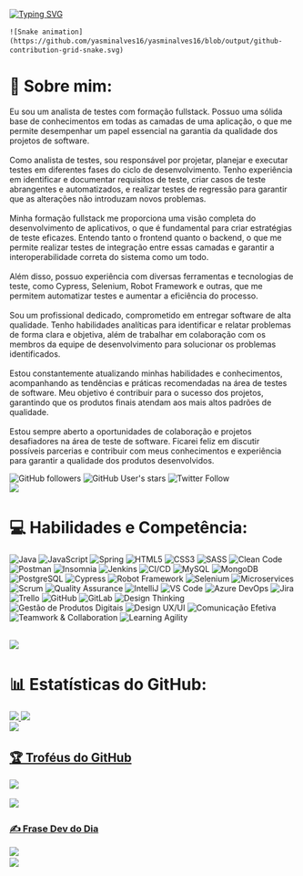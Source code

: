

[![Typing SVG](https://readme-typing-svg.herokuapp.com/?color=039535&size=50&center=true&vCenter=true&width=1000&lines=Olá,+Meu+Nome+é+Victor+Leão;Analista+de+Testes;+:%29)](https://git.io/typing-svg)


    ![Snake animation](https://github.com/yasminalves16/yasminalves16/blob/output/github-contribution-grid-snake.svg)


# 💫 Sobre mim:
Eu sou um analista de testes com formação fullstack. Possuo uma sólida base de conhecimentos em todas as camadas de uma aplicação, o que me permite desempenhar um papel essencial na garantia da qualidade dos projetos de software.
<br><br>
Como analista de testes, sou responsável por projetar, planejar e executar testes em diferentes fases do ciclo de desenvolvimento. Tenho experiência em identificar e documentar requisitos de teste, criar casos de teste abrangentes e automatizados, e realizar testes de regressão para garantir que as alterações não introduzam novos problemas.
<br><br>
Minha formação fullstack me proporciona uma visão completa do desenvolvimento de aplicativos, o que é fundamental para criar estratégias de teste eficazes. Entendo tanto o frontend quanto o backend, o que me permite realizar testes de integração entre essas camadas e garantir a interoperabilidade correta do sistema como um todo.
<br><br>
Além disso, possuo experiência com diversas ferramentas e tecnologias de teste, como Cypress, Selenium, Robot Framework e outras, que me permitem automatizar testes e aumentar a eficiência do processo.
<br><br>
Sou um profissional dedicado, comprometido em entregar software de alta qualidade. Tenho habilidades analíticas para identificar e relatar problemas de forma clara e objetiva, além de trabalhar em colaboração com os membros da equipe de desenvolvimento para solucionar os problemas identificados.
<br><br>
Estou constantemente atualizando minhas habilidades e conhecimentos, acompanhando as tendências e práticas recomendadas na área de testes de software. Meu objetivo é contribuir para o sucesso dos projetos, garantindo que os produtos finais atendam aos mais altos padrões de qualidade.
<br><br>
Estou sempre aberto a oportunidades de colaboração e projetos desafiadores na área de teste de software. Ficarei feliz em discutir possíveis parcerias e contribuir com meus conhecimentos e experiência para garantir a qualidade dos produtos desenvolvidos.


<div>
  <img alt="GitHub followers" src="https://img.shields.io/github/followers/leaovictor">
  <img alt="GitHub User's stars" src="https://img.shields.io/github/stars/leaovictor">
  <img alt="Twitter Follow" src="https://img.shields.io/twitter/follow/victorleaoreal">
</div>




<img src="https://user-images.githubusercontent.com/73097560/115834477-dbab4500-a447-11eb-908a-139a6edaec5c.gif">

# 💻 Habilidades e Competência:
![Java](https://img.shields.io/badge/Java-Programming_Language-007396.svg?style=for-the-badge&logo=java&logoColor=white)
![JavaScript](https://img.shields.io/badge/JavaScript-Programming_Language-F7DF1E.svg?style=for-the-badge&logo=javascript&logoColor=white)
![Spring](https://img.shields.io/badge/Spring-Framework-6DB33F.svg?style=for-the-badge&logo=spring&logoColor=white)
![HTML5](https://img.shields.io/badge/HTML5-Markup-FF4500.svg?style=for-the-badge&logo=html5&logoColor=white)
![CSS3](https://img.shields.io/badge/CSS3-Stylesheet-1572B6.svg?style=for-the-badge&logo=css3&logoColor=white)
![SASS](https://img.shields.io/badge/SASS-CSS_Preprocessor-CD6799.svg?style=for-the-badge&logo=sass&logoColor=white)
![Clean Code](https://img.shields.io/badge/Clean_Code-Principles-008000.svg?style=for-the-badge)
![Postman](https://img.shields.io/badge/Postman-API_Development-FF6C37.svg?style=for-the-badge&logo=postman&logoColor=white)
![Insomnia](https://img.shields.io/badge/Insomnia-API_Development-5849BE.svg?style=for-the-badge&logo=insomnia&logoColor=white)
![Jenkins](https://img.shields.io/badge/Jenkins-Automation-CB1F3F.svg?style=for-the-badge&logo=jenkins&logoColor=white)
![CI/CD](https://img.shields.io/badge/CI_CD-Continuous_Integration_Delivery-555555.svg?style=for-the-badge)
![MySQL](https://img.shields.io/badge/MySQL-Database-4479A1.svg?style=for-the-badge&logo=mysql&logoColor=white)
![MongoDB](https://img.shields.io/badge/MongoDB-NoSQL_Database-47A248.svg?style=for-the-badge&logo=mongodb&logoColor=white)
![PostgreSQL](https://img.shields.io/badge/PostgreSQL-Database-336791.svg?style=for-the-badge&logo=postgresql&logoColor=white)
![Cypress](https://img.shields.io/badge/Cypress-Testing-058a5e.svg?style=for-the-badge&logo=cypress&logoColor=white)
![Robot Framework](https://img.shields.io/badge/Robot_Framework-Automated_Testing-00C853.svg?style=for-the-badge&logo=robot-framework&logoColor=white)
![Selenium](https://img.shields.io/badge/Selenium-Web_Automation-43B02A.svg?style=for-the-badge&logo=selenium&logoColor=white)
![Microservices](https://img.shields.io/badge/Microservices-Architecture-FF6F00.svg?style=for-the-badge&logo=microservices&logoColor=white)
![Scrum](https://img.shields.io/badge/Scrum-Agile_Methodology-5849BE.svg?style=for-the-badge&logo=scrum&logoColor=white)
![Quality Assurance](https://img.shields.io/badge/Quality_Assurance-Testing-6D86B1.svg?style=for-the-badge&logo=quality-assurance&logoColor=white)
![IntelliJ](https://img.shields.io/badge/IntelliJ-IDE-000000.svg?style=for-the-badge&logo=intellij-idea&logoColor=white) 
![VS Code](https://img.shields.io/badge/VS_Code-IDE-007ACC.svg?style=for-the-badge&logo=visual-studio-code&logoColor=white)
![Azure DevOps](https://img.shields.io/badge/Azure_DevOps-Workflow-0078D7.svg?style=for-the-badge&logo=azure-devops&logoColor=white)
![Jira](https://img.shields.io/badge/Jira-Project_Management-0052CC.svg?style=for-the-badge&logo=jira&logoColor=white)
![Trello](https://img.shields.io/badge/Trello-Project_Management-0079BF.svg?style=for-the-badge&logo=trello&logoColor=white)
![GitHub](https://img.shields.io/badge/GitHub-Code_Repository-181717.svg?style=for-the-badge&logo=github&logoColor=white)
![GitLab](https://img.shields.io/badge/GitLab-Code_Repository-FCA121.svg?style=for-the-badge&logo=gitlab&logoColor=white)
![Design Thinking](https://img.shields.io/badge/Design_Thinking-Innovation-DD1C1A.svg?style=for-the-badge)
![Gestão de Produtos Digitais](https://img.shields.io/badge/Gestão_de_Produtos_Digitais-Product_Management-2C6CC4.svg?style=for-the-badge)
![Design UX/UI](https://img.shields.io/badge/Design_UX%2FUI-User_Experience-FF4088.svg?style=for-the-badge)
![Comunicação Efetiva](https://img.shields.io/badge/Comunicação_Efetiva-Effective_Communication-4AB197.svg?style=for-the-badge)
![Teamwork & Collaboration](https://img.shields.io/badge/Teamwork_%26_Collaboration-Collaborative_Work-FF9F00.svg?style=for-the-badge)
![Learning Agility](https://img.shields.io/badge/Learning_Agility-Continuous_Learning-00C9A7.svg?style=for-the-badge)


<br>
<img src="https://user-images.githubusercontent.com/73097560/115834477-dbab4500-a447-11eb-908a-139a6edaec5c.gif">

# 📊 Estatísticas do GitHub:

<div>
<a href="https://github.com/leaovictor">
<img height="180em" src="https://github-readme-stats.vercel.app/api/top-langs/?username=leaovictor&layout=compact&langs_count=7&theme=dracula"/>
<img height="180em" src="https://github-readme-stats.vercel.app/api?username=leaovictor&show_icons=true&theme=dracula&include_all_commits=true&count_private=true"/>
</div>

<img src="https://user-images.githubusercontent.com/73097560/115834477-dbab4500-a447-11eb-908a-139a6edaec5c.gif">

## 🏆 Troféus do GitHub
![](https://github-profile-trophy.vercel.app/?username=leaovictor&theme=algolia&no-frame=true&no-bg=true&margin-w=5)

<img src="https://user-images.githubusercontent.com/73097560/115834477-dbab4500-a447-11eb-908a-139a6edaec5c.gif">


### ✍️ Frase Dev do Dia
![](https://quotes-github-readme.vercel.app/api?type=horizontal&theme=radical)
<br>
<img src="https://user-images.githubusercontent.com/73097560/115834477-dbab4500-a447-11eb-908a-139a6edaec5c.gif">


